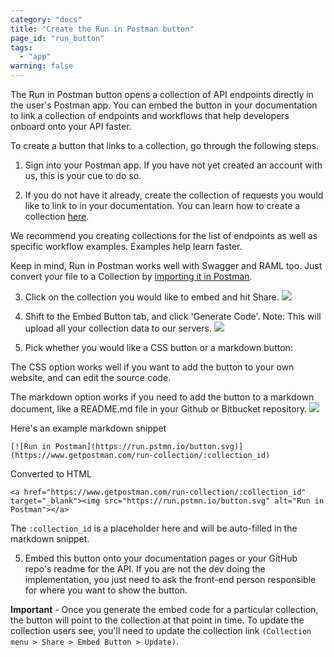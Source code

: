 ```yaml
---
category: "docs"
title: "Create the Run in Postman button"
page_id: "run_button"
tags: 
  - "app"
warning: false
---
```


The Run in Postman button opens a collection of API endpoints directly in the user's Postman app. You can embed the button in your documentation to link a collection of endpoints and workflows that help developers onboard onto your API faster.

To create a button that links to a collection, go through the following steps.

1. Sign into your Postman app. If you have not yet created an account with us, this is your cue to do so.

2. If you do not have it already, create the collection of requests you would like to link to in your documentation. You can learn how to create a collection [here][0].

We recommend you creating collections for the list of endpoints as well as specific workflow examples. Examples help learn faster.

Keep in mind, Run in Postman works well with Swagger and RAML too. Just convert your file to a Collection by [importing it in Postman][1].

3. Click on the collection you would like to embed and hit Share.
![](https://cloud.githubusercontent.com/assets/681190/18237865/29682800-7354-11e6-8991-29f1ed75c5a8.png)

4. Shift to the Embed Button tab, and click 'Generate Code'. Note: This will upload all your collection data to our servers.
![](https://cloud.githubusercontent.com/assets/681190/18238175/cb547d0a-7357-11e6-8aa3-89e05ad89172.png)

6. Pick whether you would like a CSS button or a markdown button:

The CSS option works well if you want to add the button to your own website, and can edit the source code. 

The markdown option works if you need to add the button to a markdown document, like a README.md file in your Github or Bitbucket repository.
![](https://cloud.githubusercontent.com/assets/681190/18238097/ce9f391a-7356-11e6-8600-6896b8957b7e.png)

Here's an example markdown snippet

    [![Run in Postman](https://run.pstmn.io/button.svg)](https://www.getpostman.com/run-collection/:collection_id)

Converted to HTML

    <a href="https://www.getpostman.com/run-collection/:collection_id" target="_blank"><img src="https://run.pstmn.io/button.svg" alt="Run in Postman"></a>

The `:collection_id` is a placeholder here and will be auto-filled in the markdown snippet.

5. Embed this button onto your documentation pages or your GitHub repo's readme for the API. If you are not the dev doing the implementation, you just need to ask the front-end person responsible for where you want to show the button.

**Important** - Once you generate the embed code for a particular collection, the button will point to the collection at that point in time. To update the collection users see, you'll need to update the collection link `(Collection menu > Share > Embed Button > Update)`. 

[0]: https://www.getpostman.com/docs/collections
[1]: https://www.getpostman.com/docs/importing_folders
